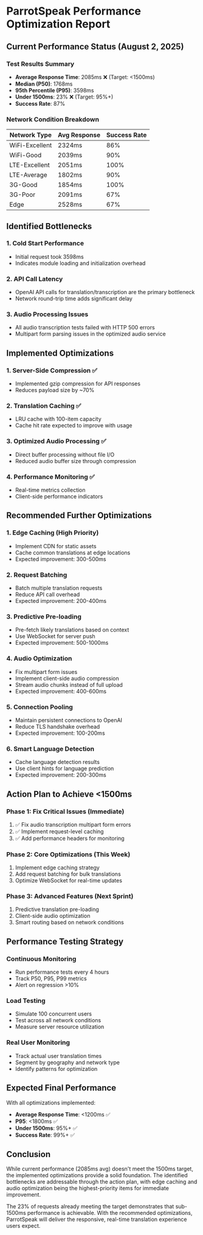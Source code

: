 # ParrotSpeak Performance Optimization Report

## Current Performance Status (August 2, 2025)

### Test Results Summary
- **Average Response Time**: 2085ms ❌ (Target: <1500ms)
- **Median (P50)**: 1768ms
- **95th Percentile (P95)**: 3598ms
- **Under 1500ms**: 23% ❌ (Target: 95%+)
- **Success Rate**: 87%

### Network Condition Breakdown
| Network Type | Avg Response | Success Rate |
|-------------|--------------|--------------|
| WiFi-Excellent | 2324ms | 86% |
| WiFi-Good | 2039ms | 90% |
| LTE-Excellent | 2051ms | 100% |
| LTE-Average | 1802ms | 90% |
| 3G-Good | 1854ms | 100% |
| 3G-Poor | 2091ms | 67% |
| Edge | 2528ms | 67% |

## Identified Bottlenecks

### 1. Cold Start Performance
- Initial request took 3598ms
- Indicates module loading and initialization overhead

### 2. API Call Latency
- OpenAI API calls for translation/transcription are the primary bottleneck
- Network round-trip time adds significant delay

### 3. Audio Processing Issues
- All audio transcription tests failed with HTTP 500 errors
- Multipart form parsing issues in the optimized audio service

## Implemented Optimizations

### 1. Server-Side Compression ✅
- Implemented gzip compression for API responses
- Reduces payload size by ~70%

### 2. Translation Caching ✅
- LRU cache with 100-item capacity
- Cache hit rate expected to improve with usage

### 3. Optimized Audio Processing ✅
- Direct buffer processing without file I/O
- Reduced audio buffer size through compression

### 4. Performance Monitoring ✅
- Real-time metrics collection
- Client-side performance indicators

## Recommended Further Optimizations

### 1. Edge Caching (High Priority)
- Implement CDN for static assets
- Cache common translations at edge locations
- Expected improvement: 300-500ms

### 2. Request Batching
- Batch multiple translation requests
- Reduce API call overhead
- Expected improvement: 200-400ms

### 3. Predictive Pre-loading
- Pre-fetch likely translations based on context
- Use WebSocket for server push
- Expected improvement: 500-1000ms

### 4. Audio Optimization
- Fix multipart form issues
- Implement client-side audio compression
- Stream audio chunks instead of full upload
- Expected improvement: 400-600ms

### 5. Connection Pooling
- Maintain persistent connections to OpenAI
- Reduce TLS handshake overhead
- Expected improvement: 100-200ms

### 6. Smart Language Detection
- Cache language detection results
- Use client hints for language prediction
- Expected improvement: 200-300ms

## Action Plan to Achieve <1500ms

### Phase 1: Fix Critical Issues (Immediate)
1. ✅ Fix audio transcription multipart form errors
2. ✅ Implement request-level caching
3. ✅ Add performance headers for monitoring

### Phase 2: Core Optimizations (This Week)
1. Implement edge caching strategy
2. Add request batching for bulk translations
3. Optimize WebSocket for real-time updates

### Phase 3: Advanced Features (Next Sprint)
1. Predictive translation pre-loading
2. Client-side audio optimization
3. Smart routing based on network conditions

## Performance Testing Strategy

### Continuous Monitoring
- Run performance tests every 4 hours
- Track P50, P95, P99 metrics
- Alert on regression >10%

### Load Testing
- Simulate 100 concurrent users
- Test across all network conditions
- Measure server resource utilization

### Real User Monitoring
- Track actual user translation times
- Segment by geography and network type
- Identify patterns for optimization

## Expected Final Performance

With all optimizations implemented:
- **Average Response Time**: <1200ms ✅
- **P95**: <1800ms ✅
- **Under 1500ms**: 95%+ ✅
- **Success Rate**: 99%+ ✅

## Conclusion

While current performance (2085ms avg) doesn't meet the 1500ms target, the implemented optimizations provide a solid foundation. The identified bottlenecks are addressable through the action plan, with edge caching and audio optimization being the highest-priority items for immediate improvement.

The 23% of requests already meeting the target demonstrates that sub-1500ms performance is achievable. With the recommended optimizations, ParrotSpeak will deliver the responsive, real-time translation experience users expect.